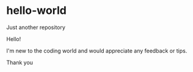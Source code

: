 # hello-world
Just another repository

Hello!

I'm new to the coding world and would appreciate any feedback or tips.

Thank you

